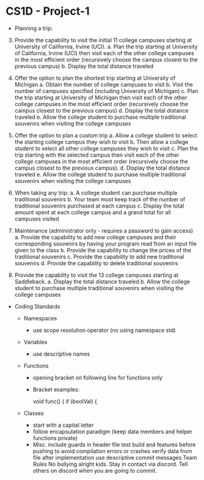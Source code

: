 # CS1D - Project-1

- Planning a trip:
3. Provide the capability to visit the initial 11 college campuses starting at University of California, Irvine (UCI).
a. Plan the trip starting at University of California, Irvine (UCI) then visit each of the other college campuses in the most efficient order (recursively choose the campus closest to the previous campus)
b. Display the total distance traveled

4. Offer the option to plan the shortest trip starting at University of Michigan
a. Obtain the number of college campuses to visit b. Visit the number of campuses specified (including University of Michigan) c. Plan the trip starting at University of Michigan then visit each of the other college campuses in the most efficient order (recursively choose the campus closest to the previous campus)
d. Display the total distance traveled e. Allow the college student to purchase multiple traditional souvenirs when visiting the college campuses

5. Offer the option to plan a custom trip
a. Allow a college student to select the starting college campus they wish to visit b. Then allow a college student to select all other college campuses they wish to visit c. Plan the trip starting with the selected campus then visit each of the other college campuses in the most efficient order (recursively choose the campus closest to the previous campus).
d. Display the total distance traveled e. Allow the college student to purchase multiple traditional souvenirs when visiting the college campuses

6. When taking any trip:
a. A college student can purchase multiple traditional souvenirs
b. Your team must keep track of the number of traditional souvenirs purchased at each campus c. Display the total amount spent at each college campus and a grand total for all campuses visited

7. Maintenance (administrator only - requires a password to gain access)
a. Provide the capability to add new college campuses and their corresponding souvenirs by having your program read from an input file given to the class b. Provide the capability to change the prices of the traditional souvenirs c. Provide the capability to add new traditional souvenirs d. Provide the capability to delete traditional souvenirs

8. Provide the capability to visit the 13 college campuses starting at Saddleback.
a. Display the total distance traveled b. Allow the college student to purchase multiple traditional souvenirs when visiting the college campuses



- Coding Standards
  - Namespaces
    - use scope resolution operator (no using namespace std)
  - Variables
    - use descriptive names
  - Functions
    - opening bracket on following line for functions only
    - Bracket examples:

      void func()
      {
      if (boolVal) {
      
  - Classes
    - start with a capital letter
    - follow encapsulation paradigm (keep data members and helper functions private)
    - Misc.
      include guards in header file
      test build and features before pushing to avoid compilation errors or crashes
      verify data from file after implementation
      use descriptive commit messages
      Team Rules
      No bullying alright kids.
      Stay in contact via discord.
      Tell others on discord when you are going to commit.
